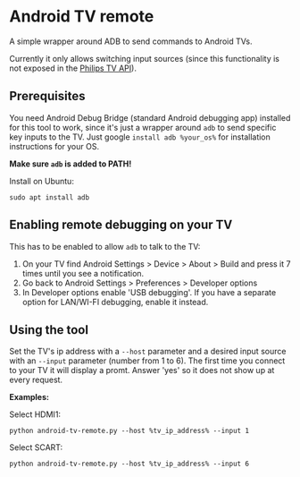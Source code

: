 # Android TV remote
A simple wrapper around ADB to send commands to Android TVs.

Currently it only allows switching input sources (since this functionality is not exposed in the [Philips TV API](https://github.com/eslavnov/pylips/wiki)).

## Prerequisites

You need Android Debug Bridge (standard Android debugging app) installed for this tool to work, since it's just a wrapper around `adb` to send specific key inputs to the TV. Just google `install adb %your_os%` for installation instructions for your OS.

**Make sure `adb` is added to PATH!**

Install on Ubuntu:
```
sudo apt install adb  
```

## Enabling remote debugging on your TV
This has to be enabled to allow `adb` to talk to the TV:
1. On your TV find Android Settings > Device > About > Build and press it 7 times until you see a notification.
2. Go back to Android Settings > Preferences > Developer options 
3. In Developer options enable 'USB debugging'. If you have a separate option for LAN/WI-FI debugging, enable it instead.

## Using the tool

Set the TV's ip address with a `--host` parameter and a desired input source with an `--input` parameter (number from 1 to 6).
The first time you connect to your TV it will display a promt. Answer 'yes' so it does not show up at every request.

**Examples:**

Select HDMI1:

```python android-tv-remote.py --host %tv_ip_address% --input 1```

Select SCART:

```python android-tv-remote.py --host %tv_ip_address% --input 6```
